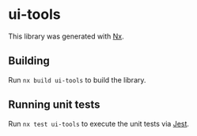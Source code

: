# ui-tools

This library was generated with [Nx](https://nx.dev).

## Building

Run `nx build ui-tools` to build the library.

## Running unit tests

Run `nx test ui-tools` to execute the unit tests via [Jest](https://jestjs.io).
